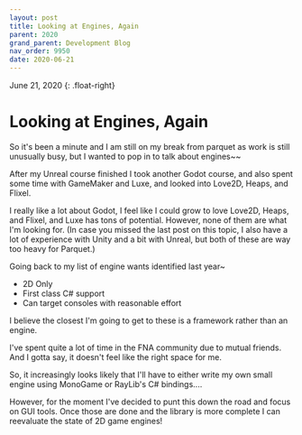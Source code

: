 ```yaml
---
layout: post
title: Looking at Engines, Again
parent: 2020
grand_parent: Development Blog
nav_order: 9950
date: 2020-06-21
---
```

June 21, 2020
{: .float-right}

# Looking at Engines, Again

So it's been a minute and I am still on my break from parquet as work is still unusually busy, but I wanted to pop in to talk about engines~~


After my Unreal course finished I took another Godot course, and also spent some time with GameMaker and Luxe, and looked into Love2D, Heaps, and Flixel.

I really like a lot about Godot, I feel like I could grow to love Love2D, Heaps, and Flixel, and Luxe has tons of potential.
However, none of them are what I'm looking for.
(In case you missed the last post on this topic, I also have a lot of experience with Unity and a bit with Unreal, but both of these are way too heavy for Parquet.)

Going back to my list of engine wants identified last year~

- 2D Only
- First class C# support
- Can target consoles with reasonable effort

I believe the closest I'm going to get to these is a framework rather than an engine.

I've spent quite a lot of time in the FNA community due to mutual friends.
And I gotta say, it doesn't feel like the right space for me.

So, it increasingly looks likely that I'll have to either write my own small engine using MonoGame or RayLib's C# bindings....

However, for the moment I've decided to punt this down the road and focus on GUI tools.
Once those are done and the library is more complete I can reevaluate the state of 2D game engines!
